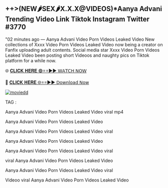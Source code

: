 ## ++>(NEW🌶SEX🌶X.X.X@VIDEOS)*Aanya Advani Trending Video Link Tiktok Instagram Twitter #3770
"02 minutes ago — Aanya Advani Video Porn Videos Leaked Video New collections of Xxxx Video Porn Videos Leaked Video now being a creator on Fanfix uploading adult contents. Social media star Xxxx Video Porn Videos Leaked Video been posting short Videoos and naughty pics on Tiktok platform for a while now.

🌐 [𝐂𝐋𝐈𝐂𝐊 𝐇𝐄𝐑𝐄 🟢==►► 𝖶𝖠𝖳𝖢𝖧 𝖭𝖮𝖶](https://cutt.ly/krq3vGFV)

🔴 [𝐂𝐋𝐈𝐂𝐊 𝐇𝐄𝐑𝐄 🌐==►► 𝖣𝗈𝗐𝗇𝗅𝗈𝖺𝖽 𝖭𝗈𝗐](https://cutt.ly/krq3vGFV)

[![moviedd](https://camo.githubusercontent.com/8a4f000d20f83aca3bf7ec5f350d767afa0574a8a352519fd8cfa583a6f93a33/68747470733a2f2f692e696d6775722e636f6d2f644a486b345a712e676966)](https://cutt.ly/krq3vGFV)



TAG :

Aanya Advani Video Porn Videos Leaked Video viral mp4

Aanya Advani Video Porn Videos Leaked Video

Aanya Advani Video Porn Videos Leaked Video viral

Aanya Advani Video Porn Videos Leaked Video

Aanya Advani Video Porn Videos Leaked Video viral

viral Aanya Advani Video Porn Videos Leaked Video

Aanya Advani Video Porn Videos Leaked Video viral

Videoo viral Aanya Advani Video Porn Videos Leaked Video
